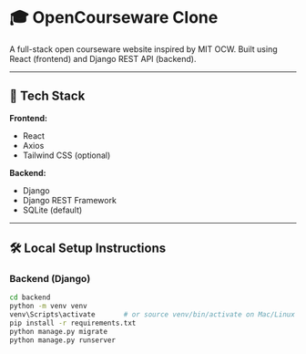 # 🎓 OpenCourseware Clone

A full-stack open courseware website inspired by MIT OCW. Built using React (frontend) and Django REST API (backend).

---

## 🚀 Tech Stack

**Frontend:**
- React
- Axios
- Tailwind CSS (optional)

**Backend:**
- Django
- Django REST Framework
- SQLite (default)

---

## 🛠️ Local Setup Instructions

### Backend (Django)

```bash
cd backend
python -m venv venv
venv\Scripts\activate       # or source venv/bin/activate on Mac/Linux
pip install -r requirements.txt
python manage.py migrate
python manage.py runserver
